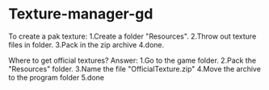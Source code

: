 # Texture-manager-gd
To create a pak texture:
1.Create a folder "Resources".
2.Throw out texture files in folder.
3.Pack in the zip archive
4.done.


Where to get official textures?
 Answer: 
 1.Go to the game folder.
 2.Pack the "Resources" folder.
 3.Name the file "OfficialTexture.zip"
 4.Move the archive to the program folder
 5.done
